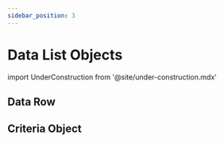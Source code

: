 ```yaml
---
sidebar_position: 3
---
```


# Data List Objects

import UnderConstruction from  '@site/under-construction.mdx'

<UnderConstruction />

## Data Row
## Criteria Object

